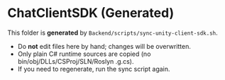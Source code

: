 # ChatClientSDK (Generated)

This folder is **generated** by `Backend/scripts/sync-unity-client-sdk.sh`.

- Do **not** edit files here by hand; changes will be overwritten.
- Only plain C# runtime sources are copied (no bin/obj/DLLs/CSProj/SLN/Roslyn .g.cs).
- If you need to regenerate, run the sync script again.

